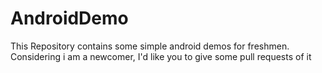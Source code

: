 AndroidDemo
===========

This Repository contains some simple android demos for freshmen. Considering i am a newcomer, I'd like you to give some pull requests of it
